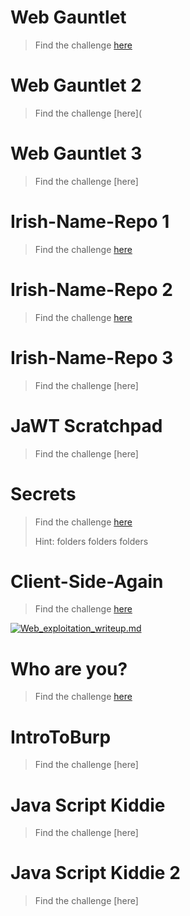 # Web Gauntlet
> Find the challenge [here](https://play.picoctf.org/practice/challenge/88?category=1&page=3)
> 
# Web Gauntlet 2
> Find the challenge [here](
# Web Gauntlet 3
> Find the challenge [here]
# Irish-Name-Repo 1
> Find the challenge [here](https://play.picoctf.org/practice/challenge/80?category=1&page=3)
# Irish-Name-Repo 2
> Find the challenge [here](https://play.picoctf.org/practice/challenge/59?category=1&page=4)
# Irish-Name-Repo 3
> Find the challenge [here]
# JaWT Scratchpad
> Find the challenge [here]



# Secrets
> Find the challenge [here](https://play.picoctf.org/practice/challenge/296?category=1&page=1)
>
> Hint: folders folders folders

# Client-Side-Again
> Find the challenge [here](https://play.picoctf.org/practice/challenge/69?category=1&page=3)



[![Web_exploitation_writeup.md](https://img.youtube.com/vi/87GIiXjDqig)](https://www.youtube.com/watch?v=87GIiXjDqig)



# Who are you?
>
> Find the challenge [here](https://play.picoctf.org/practice/challenge/142?category=1&page=3)
# IntroToBurp
> Find the challenge [here]
# Java Script Kiddie
> Find the challenge [here]
# Java Script Kiddie 2
> Find the challenge [here]
